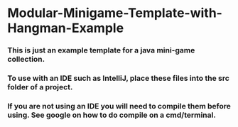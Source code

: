 # Modular-Minigame-Template-with-Hangman-Example
### This is just an example template for a java mini-game collection.
### To use with an IDE such as IntelliJ, place these files into the src folder of a project. 
### If you are not using an IDE you will need to compile them before using. See google on how to do compile on a cmd/terminal.
